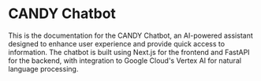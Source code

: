 # CANDY Chatbot
This is the documentation for the CANDY Chatbot, an AI-powered assistant designed to enhance user experience and provide quick access to information. The chatbot is built using Next.js for the frontend and FastAPI for the backend, with integration to Google Cloud's Vertex AI for natural language processing.
